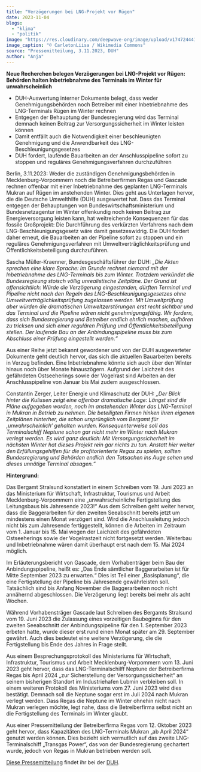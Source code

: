 ```yaml
---
title: "Verzögerungen bei LNG-Projekt vor Rügen"
date: 2023-11-04
blogs: 
  - "klima"
  - "politik"
image: "https://res.cloudinary.com/deepwave-org/image/upload/v1747244417/deepwave.org/2023-11-03_1024px-Gasum_LNG_Carrier_To_Pori_LNG_terminal.jpg"
image_caption: "© CarletonLiisa / Wikimedia Commons"
source: "Pressemitteilung, 3.11.2023, DUH"
author: "Anja"
---
```


**Neue Recherchen belegen Verzögerungen bei LNG-Projekt vor Rügen: Behörden halten Inbetriebnahme des Terminals im Winter für unwahrscheinlich**

- DUH-Auswertung interner Dokumente belegt, dass weder Genehmigungsbehörden noch Betreiber mit einer Inbetriebnahme des LNG-Terminals Rügen im Winter rechnen
- Entgegen der Behauptung der Bundesregierung wird das Terminal demnach keinen Beitrag zur Versorgungssicherheit im Winter leisten können
- Damit entfällt auch die Notwendigkeit einer beschleunigten Genehmigung und die Anwendbarkeit des LNG-Beschleunigungsgesetzes
- DUH fordert, laufende Bauarbeiten an der Anschlusspipeline sofort zu stoppen und reguläres Genehmigungsverfahren durchzuführen

Berlin, 3.11.2023: Weder die zuständigen Genehmigungsbehörden in Mecklenburg-Vorpommern noch die Betreiberfirmen Regas und Gascade rechnen offenbar mit einer Inbetriebnahme des geplanten LNG-Terminals Mukran auf Rügen im anstehenden Winter. Dies geht aus Unterlagen hervor, die die Deutsche Umwelthilfe (DUH) ausgewertet hat. Dass das Terminal entgegen der Behauptungen von Bundeswirtschaftsministerium und Bundesnetzagentur im Winter offenkundig noch keinen Beitrag zur Energieversorgung leisten kann, hat weitreichende Konsequenzen für das fossile Großprojekt: Die Durchführung des verkürzten Verfahrens nach dem LNG-Beschleunigungsgesetz wäre damit gesetzeswidrig. Die DUH fordert daher erneut, die Bauarbeiten an der Pipeline sofort zu stoppen und ein reguläres Genehmigungsverfahren mit Umweltverträglichkeitsprüfung und Öffentlichkeitsbeteiligung durchzuführen.

Sascha Müller-Kraenner, Bundesgeschäftsführer der DUH: _„Die Akten sprechen eine klare Sprache: Im Grunde rechnet niemand mit der Inbetriebnahme des LNG-Terminals bis zum Winter. Trotzdem verkündet die Bundesregieung stoisch völlig unrealistische Zeitpläne. Der Grund ist offensichtlich: Würde die Verzögerung eingestanden, dürften Terminal und Pipeline nicht nach den Regeln des LNG-Beschleunigungsgesetzes ohne Umweltverträglichkeitsprüfung zugelassen werden. Mit Umweltprüfung aber würden die dramatischen Umweltzerstörungen erst recht sichtbar und das Terminal und die Pipeline wären nicht genehmigungsfähig. Wir fordern, dass sich Bundesregierung und Betreiber endlich ehrlich machen, aufhören zu tricksen und sich einer regulären Prüfung und Öffentlichkeitsbeteiligung stellen. Der laufende Bau an der Anbindungspipeline muss bis zum Abschluss einer Prüfung eingestellt werden.“_

Aus einer Reihe jetzt bekannt gewordener und von der DUH ausgewerteter Dokumente geht deutlich hervor, das sich die aktuellen Bauarbeiten bereits in Verzug befinden. Eine Inbetriebnahme könnte sich auch über den Winter hinaus noch über Monate hinauszögern. Aufgrund der Laichzeit des gefährdeten Ostseeherings sowie der Vogelrast sind Arbeiten an der Anschlusspipeline von Januar bis Mai zudem ausgeschlossen.

Constantin Zerger, Leiter Energie und Klimaschutz der DUH: _„Der Blick hinter die Kulissen zeigt eine offenbar dramatische Lage: Längst sind die Pläne aufgegeben worden, noch im anstehenden Winter das LNG-Terminal in Mukran in Betrieb zu nehmen. Die beteiligten Firmen hinken ihren eigenen Zeitplänen hinterher, die schon ursprünglich vom Bergamt für ‚unwahrscheinlich‘ gehalten wurden. Konsequenterweise soll das Terminalschiff Neptune schon gar nicht mehr im Winter nach Mukran verlegt werden. Es wird ganz deutlich: Mit Versorgungssicherheit im nächsten Winter hat dieses Projekt rein gar nichts zu tun. Anstatt hier weiter den Erfüllungsgehilfen für die profitorienterte Regas zu spielen, sollten Bundesregierung und Behörden endlich den Tatsachen ins Auge sehen und dieses unnötige Terminal absagen.“_

**Hintergrund:**

Das Bergamt Stralsund konstatiert in einem Schreiben vom 19. Juni 2023 an das Ministerium für Wirtschaft, Infrastruktur, Tourismus und Arbeit Mecklenburg-Vorpommern eine „unwahrscheinliche Fertigstellung des Leitungsbaus bis Jahresende 2023!“ Aus dem Schreiben geht weiter hervor, dass die Baggerarbeiten für den zweiten Seeabschnitt bereits jetzt um mindestens einen Monat verzögert sind. Wird die Anschlussleitung jedoch nicht bis zum Jahresende fertiggestellt, können die Arbeiten im Zeitraum vom 1. Januar bis 15. Mai wegen der Laichzeit des gefährdeten Ostseeherings sowie der Vogelrastzeit nicht fortgesetzt werden. Weiterbau und Inbetriebnahme wären damit überhaupt erst nach dem 15. Mai 2024 möglich.

Im Erläuterungsbericht von Gascade, dem Vorhabenträger beim Bau der Anbindungspipeline, heißt es: „Das Ende sämtlicher Baggerarbeiten ist für Mitte September 2023 zu erwarten.“ Dies ist Teil einer „Basisplanung“, die eine Fertigstellung der Pipeline bis Jahresende gewährleisten soll. Tatsächlich sind bis Anfang November die Baggerarbeiten noch nicht annähernd abgeschlossen. Die Verzögerung liegt bereits bei mehr als acht Wochen.

Während Vorhabensträger Gascade laut Schreiben des Bergamts Stralsund vom 19. Juni 2023 die Zulassung eines vorzeitigen Baubeginns für den zweiten Seeabschnitt der Anbindungspipeline für den 1. September 2023 erbeten hatte, wurde dieser erst rund einen Monat später am 29. September gewährt. Auch dies bedeutet eine weitere Verzögerung, die die Fertigstellung bis Ende des Jahres in Frage stellt.

Aus einem Besprechungsprotokoll des Ministeriums für Wirtschaft, Infrastruktur, Tourismus und Arbeit Mecklenburg-Vorpommern vom 13. Juni 2023 geht hervor, dass das LNG-Terminalschilff Neptune der Betreiberfirma Regas bis April 2024 „zur Sicherstellung der Versorgungssicherheit“ an seinem bisherigen Standort im Industriehafen Lubmin verbleiben soll. In einem weiteren Protokoll des Ministeriums vom 27. Juni 2023 wird dies bestätigt. Demnach soll die Neptune sogar erst im Juli 2024 nach Mukran verlegt werden. Dass Regas die Neptune im Winter ohnehin nicht nach Mukran verlegen möchte, legt nahe, dass die Betreiberfirma selbst nicht an die Fertigstellung des Terminals im Winter glaubt.

Aus einer Pressemitteilung der Betreiberfirma Regas vom 12. Oktober 2023 geht hervor, dass Kapazitäten des LNG-Terminals Mukran „ab April 2024“ genutzt werden können. Dies bezieht sich vermutlich auf das zweite LNG-Terminalschiff „Transgas Power“, das von der Bundesregierung gechartert wurde, jedoch von Regas in Mukran betrieben werden soll.

[Diese Pressemitteilung](https://www.duh.de/presse/pressemitteilungen/pressemitteilung/neue-recherchen-belegen-verzoegerungen-bei-lng-projekt-vor-ruegen-behoerden-halten-inbetriebnahme-des/) findet ihr bei der [DUH](https://www.duh.de/).

